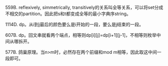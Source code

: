 559B. reflexively, simmetrically, transitively的关系叫全等关系，可以将set分成不相交的partition。因此把s和t都变成全等的最小字典序string。

1114D. dp。从i到j最后的颜色要么是i开始的一段，要么是j结束的一段。

607B. dp。回文串就看两个端点，相等则dp[i][j]=dp[i+1][j-1]，不相等则枚举中间从哪拆开。

577B. 鸽巢原理。当n>m时，必然存在两个前缀和mod m相等，因此取这中间一段即可。
